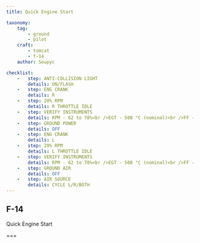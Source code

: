 ```yaml
---
title: Quick Engine Start

taxonomy:
    tag:
        - ground
        - pilot
    craft:
        - tomcat
        - f-14
    author: Soupyc

checklist:
    -   step: ANTI-COLLISION LIGHT
        details: ON/FLASH
    -   step: ENG CRANK
        details: R
    -   step: 20% RPM
        details: R THROTTLE IDLE
    -   step: VERIFY INSTRUMENTS
        details: RPM - 62 to 78%<br />EGT - 500 °C (nominal)<br />FF - 950 to 1400 Pph (nominal)<br />NOZ position - 100%<br />OIL - 25 to 35 psi (nominal, 15 minimum)<br />FLT HYD PRESS - 3000 psi.
    -   step: GROUND POWER
        details: OFF
    -   step: ENG CRANK
        details: L
    -   step: 20% RPM
        details: L THROTTLE IDLE
    -   step: VERIFY INSTRUMENTS
        details: RPM - 62 to 78%<br />EGT - 500 °C (nominal)<br />FF - 950 to 1400 Pph (nominal)<br />NOZ position - 100%<br />OIL - 25 to 35 psi (nominal, 15 minimum)<br />FLT HYD PRESS - 3000 psi.
    -   step: GROUND AIR
        details: OFF
    -   step: AIR SOURCE
        details: CYCLE L/R/BOTH
---
```


## F-14 
Quick Engine Start

===

